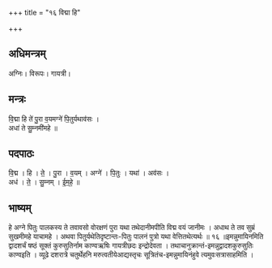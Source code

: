 +++
title = "१६ विद्मा हि"

+++
## अधिमन्त्रम्
अग्निः। विरूपः। गायत्री।

## मन्त्रः
वि॒द्मा हि ते॑ पु॒रा व॒यमग्ने॑ पि॒तुर्यथाव॑सः ।  
अधा॑ ते सु॒म्नमी॑महे ॥

## पदपाठः
वि॒द्म । हि । ते॒ । पु॒रा । व॒यम् । अग्ने॑ । पि॒तुः । यथा॑ । अव॑सः ।  
अध॑ । ते॒ । सु॒म्नम् । ई॒म॒हे॒ ॥

## भाष्यम्
हे अग्ने पितुः पालकस्य ते तवावसो वोरक्षणं पुरा यथा तथेदानीमपीति विद्म वयं जानीमः । अधाथ ते तव सुम्रं सुखमीमहे याचामहे । अथवा पितुर्यथेतिदृष्टान्तः-पितुः पालनं पुत्रो यथा वेत्तितथेत्यर्थः ॥ १६ ॥इमन्नुमायिनमिति द्वादशर्चं षष्ठं सूक्तं कुरुसुतिर्नाम काण्वऋषिः गायत्रीछदः इन्द्रोदेवता । तथाचानुक्रान्तं-इमन्नुद्वादशकुरुसुतिः काण्वइति । व्यूढे दशरात्रे चतुर्थेहनि मरुत्वतीयेआद्यस्तृचः सूत्रितंच-इमन्नुमायिनंहुवे त्यमुवःसत्रासाहमिति ।